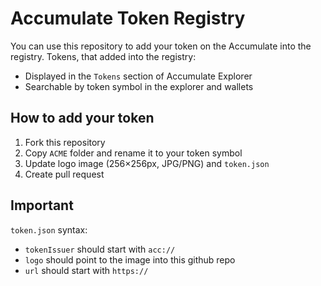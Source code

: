 # Accumulate Token Registry
You can use this repository to add your token on the Accumulate into the registry.
Tokens, that added into the registry:
- Displayed in the `Tokens` section of Accumulate Explorer
- Searchable by token symbol in the explorer and wallets

## How to add your token
1. Fork this repository
2. Copy `ACME` folder and rename it to your token symbol
3. Update logo image (256×256px, JPG/PNG) and `token.json`
4. Create pull request

## Important
`token.json` syntax:
- `tokenIssuer` should start with `acc://`
- `logo` should point to the image into this github repo
- `url` should start with `https://`
